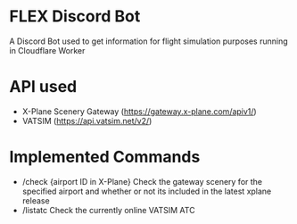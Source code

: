 # FLEX Discord Bot
A Discord Bot used to get information for flight simulation purposes running in Cloudflare Worker

# API used
- X-Plane Scenery Gateway (https://gateway.x-plane.com/apiv1/)
- VATSIM (https://api.vatsim.net/v2/)

# Implemented Commands
- /check {airport ID in X-Plane}
    Check the gateway scenery for the specified airport and whether or not its included in the latest xplane release
- /listatc
    Check the currently online VATSIM ATC
